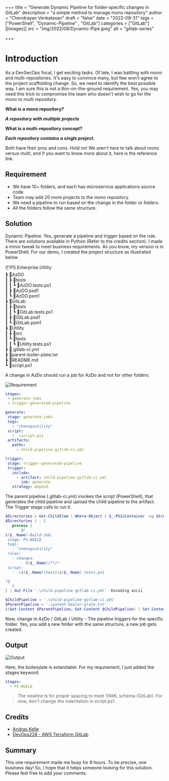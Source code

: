 +++
title = "Generate Dynamic Pipeline for folder-specific changes in GitLab"
description = "a simple method to manage mono repository"
author = "Chendrayan Venkatesan"
draft = "false"
date = "2022-08-31"
tags = ["PowerShell", "Dynamic-Pipeline" , "GitLab"]
categories = ["GitLab"]
[[images]]
  src = "img/2022/08/Dynamic-Pipe.jpeg"
  alt = "gitlab-series"

+++

# Introduction

As a DevSecOps focal, I get exciting tasks. Of late, I was battling with mono and multi-repositories. It's easy to convince many, but few won't agree to the project scaffolding change. So, we need to identify the best possible way. I am sure this is not a thin-on-the-ground requirement. Yes,  you may need this trick to compromise the team who doesn't wish to go for the mono to multi repository.

**What is a mono repository?**

***A repository with multiple projects***

**What is a multi-repository concept?**

***Each repository contains a single project.***

Both have their pros and cons. Hold on! We aren't here to talk about mono versus multi, and if you want to know more about it, here is the reference link. 

## Requirement 

- We have 10+ folders, and each has microservice applications source code. 
- Team may add 20 more projects to the mono repository. 
- We need a pipeline to run based on the change in the folder or folders.
- All the folders follow the same structure. 

## Solution

Dynamic Pipeline. Yes, generate a pipeline and trigger based on the rule. There are solutions available in Python (Refer to the credits section). I made a minor tweak to meet business requirements. As you know, my version is in PowerShell. 
For our demo, I created the project structure as illustrated below 

📦PS.Enterprise.Utility  
 ┣ 📂AzDO  
 ┃ ┣ 📂tests  
 ┃ ┃ ┗ 📜AzDO.tests.ps1  
 ┃ ┣ 📜AzDO.psd1  
 ┃ ┗ 📜AzDO.psm1  
 ┣ 📂GitLab  
 ┃ ┣ 📂tests  
 ┃ ┃ ┗ 📜GitLab.tests.ps1  
 ┃ ┣ 📜GitLab.psd1  
 ┃ ┗ 📜GitLab.psm1  
 ┣ 📂Utility  
 ┃ ┣ 📂src  
 ┃ ┗ 📂tests  
 ┃ ┃ ┗ 📜Utility.tests.ps1  
 ┣ 📜.gitlab-ci.yml  
 ┣ 📜parent-boiler-plate.txt  
 ┣ 📜README.md  
 ┗ 📜script.ps1  

 A change in AzDo should run a job for AzDo and not for other folders. 

 ![Requirement](/img/Requitement.png)

 ```YAMl (.gitlab-ci.yml)
stages:
  - generate-jobs
  - trigger-generated-pipeline

generate:
  stage: generate-jobs
  tags:
    - "chenvpsutility"
  script:
    - .\script.ps1
  artifacts:
    paths:
      - child-pipeline-gitlab-ci.yml

trigger:
  stage: trigger-generated-pipeline
  trigger:
    include:
      - artifact: child-pipeline-gitlab-ci.yml
        job: generate
    strategy: depend
 ```

 The parent pipeline (.gitlab-ci.yml) invokes the script (PowerShell), that generates the child pipeline and upload the child-pipeline to the artifact. The Trigger stage calls to run it. 

 ```PowerShell (script.ps1)
$Directories = Get-ChildItem | Where-Object { $_.PSIsContainer -eq $true } 
$Directories | . {
    process {
        @"
$($_.Name)-Build-Job:
  stage: PS-BUILD
  tags:
    - "chenvpsutility"
  rules:
    - changes:
        - $($_.Name)/**/*
  script:
    - .\$($_.Name)\tests\$($_.Name).tests.ps1

"@
    }
} | Out-File '.\child-pipeline-gitlab-ci.yml' -Encoding ascii

$ChildPipeline = '.\child-pipeline-gitlab-ci.yml'
$ParentPipeline = '.\parent-boiler-plate.txt'
$(Get-Content $ParentPipeline; Get-Content $ChildPipeline) | Set-Content $ChildPipeline -Encoding Ascii
 ```

 Now, change in AzDo / GitLab / Utility - The pipeline triggers for the specific folder. Yes, you add a new folder with the same structure, a new job gets created. 

 ## Output 

 ![Output](/img/Output-Dynamic-Pipeline.png)

Here, the boilerplate is extendable. For my requirement, I just added the stages keyword.

```YAML (parent-boiler-plate.txt)
stages:
  - PS-BUILD


```

> The newline is for proper spacing to meet YAML schema (GitLab). For now, don't change the indentation in script.ps1.

## Credits

- [Andras Kelle](https://infinitelambda.com/post/dynamic-pipeline-generation-gitlab/)
- [DevOps228 - AWS Terraform GitLab](https://www.youtube.com/watch?v=rbgXglWmntk)

 ## Summary

 This one requirement made me busy for 8 hours. To be precise, one business day! So, I hope that it helps someone looking for this solution. Please feel free to add your comments. 
